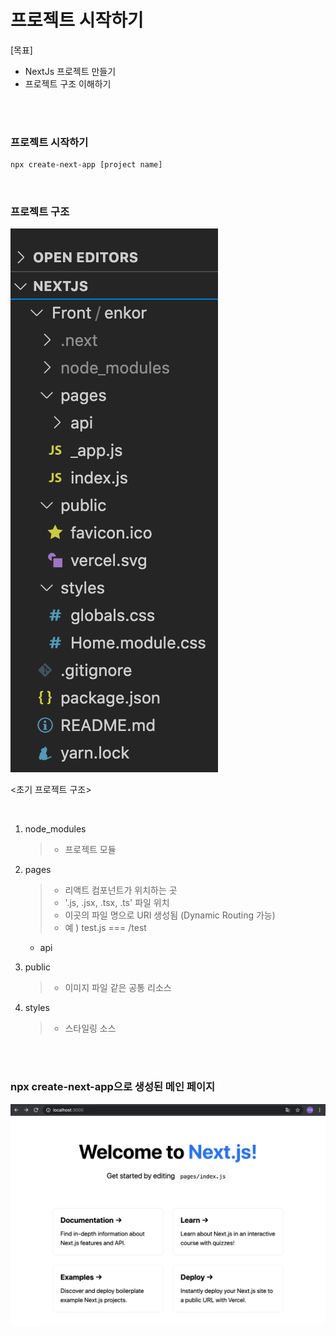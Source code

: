 # 프로젝트 시작하기

[목표]

- NextJs 프로젝트 만들기
- 프로젝트 구조 이해하기


<br>
<br>

### 프로젝트 시작하기

```bash
npx create-next-app [project name]
```

<br>

### 프로젝트 구조 

![](./imgs/프로젝트_구조.png)

<초기 프로젝트 구조>


<br>

1. node_modules
    > - 프로젝트 모듈
2. pages 
    >  - 리액트 컴포넌트가 위치하는 곳
    >  - '.js, .jsx, .tsx, .ts' 파일 위치
    > - 이곳의 파일 명으로 URI 생성됨 (Dynamic Routing 가능)
    > - 예 ) test.js === /test 
    - api


3. public
    > - 이미지 파일 같은 공통 리소스

4. styles
    > - 스타일링 소스




<br >
<br >

### npx create-next-app으로 생성된 메인 페이지 

![](./imgs/main.png)


